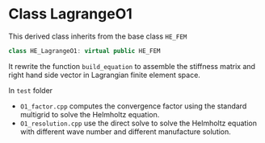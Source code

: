 # Class LagrangeO1

This derived class inherits from the base class `HE_FEM`

```c++
class HE_LagrangeO1: virtual public HE_FEM
```

It rewrite the function `build_equation` to assemble the stiffness matrix and right hand side vector in Lagrangian finite element space.



In `test` folder

- `O1_factor.cpp` computes the convergence factor using the standard multigrid to solve the Helmholtz equation.
- `O1_resolution.cpp` use the direct solve to solve the Helmholtz equation with different wave number and different manufacture solution.